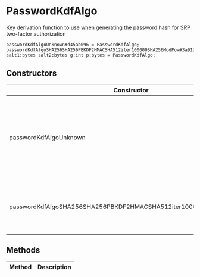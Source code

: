 # PasswordKdfAlgo
Key derivation function to use when generating the password hash for SRP two-factor authorization

```
passwordKdfAlgoUnknown#d45ab096 = PasswordKdfAlgo;
passwordKdfAlgoSHA256SHA256PBKDF2HMACSHA512iter100000SHA256ModPow#3a912d4a salt1:bytes salt2:bytes g:int p:bytes = PasswordKdfAlgo;
```

## Constructors
| Constructor | Description |
| ---- | ----------- |
| passwordKdfAlgoUnknown | Unknown KDF (most likely, the client is outdated and does not support the specified KDF algorithm) |
| passwordKdfAlgoSHA256SHA256PBKDF2HMACSHA512iter100000SHA256ModPow | This key derivation algorithm defines that SRP 2FA login must be used |


## Methods
| Method | Description |
| ---- | ----------- |


